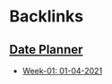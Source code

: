 
# Backlinks
## [Date Planner](<Date Planner.md>)
- [Week-01: 01-04-2021](<Week-01: 01-04-2021.md>)


